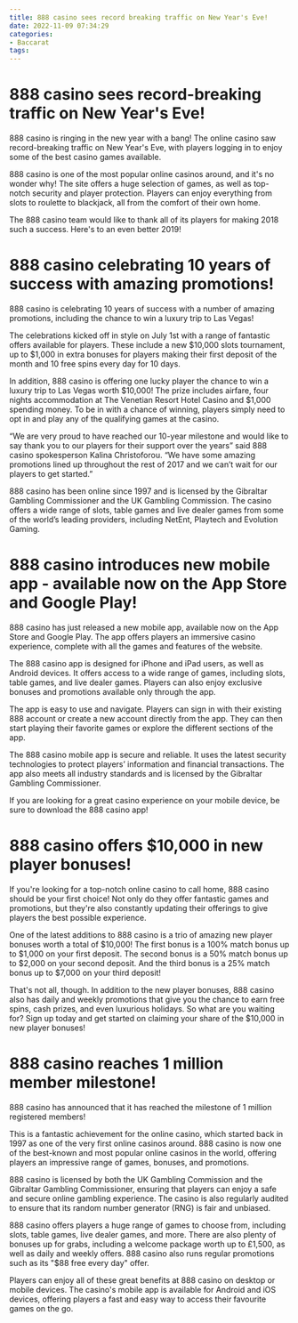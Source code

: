 ```yaml
---
title: 888 casino sees record breaking traffic on New Year's Eve!
date: 2022-11-09 07:34:29
categories:
- Baccarat
tags:
---
```



#  888 casino sees record-breaking traffic on New Year's Eve!

888 casino is ringing in the new year with a bang! The online casino saw record-breaking traffic on New Year's Eve, with players logging in to enjoy some of the best casino games available.

888 casino is one of the most popular online casinos around, and it's no wonder why! The site offers a huge selection of games, as well as top-notch security and player protection. Players can enjoy everything from slots to roulette to blackjack, all from the comfort of their own home.

The 888 casino team would like to thank all of its players for making 2018 such a success. Here's to an even better 2019!

#  888 casino celebrating 10 years of success with amazing promotions!

888 casino is celebrating 10 years of success with a number of amazing promotions, including the chance to win a luxury trip to Las Vegas!

The celebrations kicked off in style on July 1st with a range of fantastic offers available for players. These include a new $10,000 slots tournament, up to $1,000 in extra bonuses for players making their first deposit of the month and 10 free spins every day for 10 days.

In addition, 888 casino is offering one lucky player the chance to win a luxury trip to Las Vegas worth $10,000! The prize includes airfare, four nights accommodation at The Venetian Resort Hotel Casino and $1,000 spending money. To be in with a chance of winning, players simply need to opt in and play any of the qualifying games at the casino.

“We are very proud to have reached our 10-year milestone and would like to say thank you to our players for their support over the years” said 888 casino spokesperson Kalina Christoforou. “We have some amazing promotions lined up throughout the rest of 2017 and we can’t wait for our players to get started.”

888 casino has been online since 1997 and is licensed by the Gibraltar Gambling Commissioner and the UK Gambling Commission. The casino offers a wide range of slots, table games and live dealer games from some of the world’s leading providers, including NetEnt, Playtech and Evolution Gaming.

#  888 casino introduces new mobile app - available now on the App Store and Google Play!

888 casino has just released a new mobile app, available now on the App Store and Google Play. The app offers players an immersive casino experience, complete with all the games and features of the website.

The 888 casino app is designed for iPhone and iPad users, as well as Android devices. It offers access to a wide range of games, including slots, table games, and live dealer games. Players can also enjoy exclusive bonuses and promotions available only through the app.

The app is easy to use and navigate. Players can sign in with their existing 888 account or create a new account directly from the app. They can then start playing their favorite games or explore the different sections of the app.

The 888 casino mobile app is secure and reliable. It uses the latest security technologies to protect players’ information and financial transactions. The app also meets all industry standards and is licensed by the Gibraltar Gambling Commissioner.

If you are looking for a great casino experience on your mobile device, be sure to download the 888 casino app!

#  888 casino offers $10,000 in new player bonuses! 

If you're looking for a top-notch online casino to call home, 888 casino should be your first choice! Not only do they offer fantastic games and promotions, but they're also constantly updating their offerings to give players the best possible experience.

One of the latest additions to 888 casino is a trio of amazing new player bonuses worth a total of $10,000! The first bonus is a 100% match bonus up to $1,000 on your first deposit. The second bonus is a 50% match bonus up to $2,000 on your second deposit. And the third bonus is a 25% match bonus up to $7,000 on your third deposit!

That's not all, though. In addition to the new player bonuses, 888 casino also has daily and weekly promotions that give you the chance to earn free spins, cash prizes, and even luxurious holidays. So what are you waiting for? Sign up today and get started on claiming your share of the $10,000 in new player bonuses!

#  888 casino reaches 1 million member milestone!

888 casino has announced that it has reached the milestone of 1 million registered members!

This is a fantastic achievement for the online casino, which started back in 1997 as one of the very first online casinos around. 888 casino is now one of the best-known and most popular online casinos in the world, offering players an impressive range of games, bonuses, and promotions.

888 casino is licensed by both the UK Gambling Commission and the Gibraltar Gambling Commissioner, ensuring that players can enjoy a safe and secure online gambling experience. The casino is also regularly audited to ensure that its random number generator (RNG) is fair and unbiased.

888 casino offers players a huge range of games to choose from, including slots, table games, live dealer games, and more. There are also plenty of bonuses up for grabs, including a welcome package worth up to £1,500, as well as daily and weekly offers. 888 casino also runs regular promotions such as its "$88 free every day" offer.

Players can enjoy all of these great benefits at 888 casino on desktop or mobile devices. The casino's mobile app is available for Android and iOS devices, offering players a fast and easy way to access their favourite games on the go.
